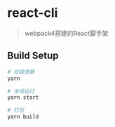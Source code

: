 # react-cli

> webpack4搭建的React脚手架
 

## Build Setup

```bash
# 安装依赖
yarn  

# 本地运行
yarn start

# 打包
yarn build


